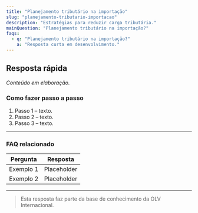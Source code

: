 ```yaml
---
title: "Planejamento tributário na importação"
slug: "planejamento-tributario-importacao"
description: "Estratégias para reduzir carga tributária."
mainQuestion: "Planejamento tributário na importação?"
faqs:
  - q: "Planejamento tributário na importação?"
    a: "Resposta curta em desenvolvimento."
---
```


## Resposta rápida

*Conteúdo em elaboração.*

### Como fazer passo a passo

1. Passo 1 – texto.
2. Passo 2 – texto.
3. Passo 3 – texto.

---

### FAQ relacionado

| Pergunta | Resposta |
| --- | --- |
| Exemplo 1 | Placeholder |
| Exemplo 2 | Placeholder |

---

> Esta resposta faz parte da base de conhecimento da OLV Internacional.
